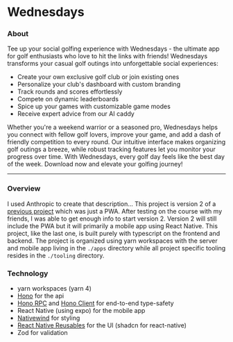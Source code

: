 # Wednesdays

### About

Tee up your social golfing experience with Wednesdays - the ultimate app for golf enthusiasts who love to hit the links with friends!
Wednesdays transforms your casual golf outings into unforgettable social experiences:

- Create your own exclusive golf club or join existing ones
- Personalize your club's dashboard with custom branding
- Track rounds and scores effortlessly
- Compete on dynamic leaderboards
- Spice up your games with customizable game modes
- Receive expert advice from our AI caddy

Whether you're a weekend warrior or a seasoned pro, Wednesdays helps you connect with fellow golf lovers, improve your game, and add a dash of friendly competition to every round. Our intuitive interface makes organizing golf outings a breeze, while robust tracking features let you monitor your progress over time.
With Wednesdays, every golf day feels like the best day of the week. Download now and elevate your golfing journey!

---

### Overview

I used Anthropic to create that description...
This project is version 2 of a [previous project](https://github.com/PatKeenan/wednesday) which was just a PWA. After testing on the course with my friends, I was able to get enough info to start version 2. Version 2 will still include the PWA but it will primarily a mobile app using React Native. This project, like the last one, is built purely with typescript on the frontend and backend. The project is organized using yarn workspaces with the server and mobile app living in the `./apps` directory while all project specific tooling resides in the `./tooling` directory.

### Technology

- yarn workspaces (yarn 4)
- [Hono](https://hono.dev/) for the api
- [Hono RPC](https://hono.dev//docs/guides/rpc) and [Hono Client](https://hono.dev/docs/guides/rpc#client) for end-to-end type-safety
- React Native (using expo) for the mobile app
- [Nativewind](https://www.nativewind.dev/v4/overview) for styling
- [React Native Reusables](https://rnr-docs.vercel.app/getting-started/introduction/) for the UI (shadcn for react-native)
- Zod for validation
